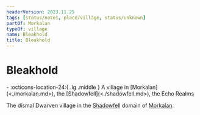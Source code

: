 ```yaml
---
headerVersion: 2023.11.25
tags: [status/notes, place/village, status/unknown]
partOf: Morkalan
typeOf: village
name: Bleakhold
title: Bleakhold
---
```

# Bleakhold
<div class="grid cards ext-narrow-margin ext-one-column" markdown>
-    :octicons-location-24:{ .lg .middle } A village in [Morkalan](<./morkalan.md>), the [Shadowfell](<./shadowfell.md>), the Echo Realms  
</div>


The dismal Dwarven village in the [Shadowfell](<./shadowfell.md>) domain of [Morkalan](<./morkalan.md>). 